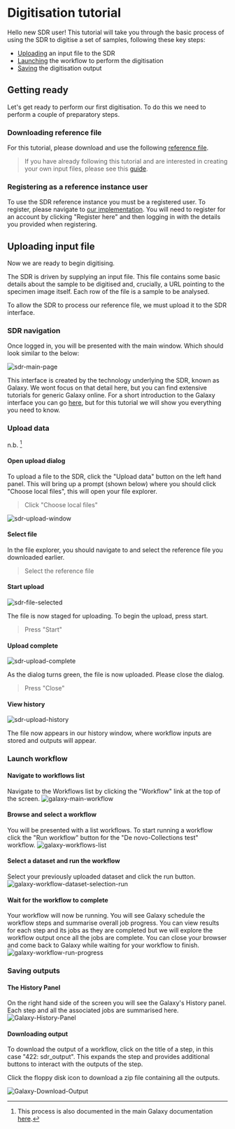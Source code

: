 # Digitisation tutorial #

Hello new SDR user! This tutorial will take you through the basic process of using the SDR to digitise a set of samples, following these key steps:
  * [Uploading](#upload-data "Upload data") an input file to the SDR
  * [Launching](#launch-workflow "Launch workflow") the workflow to perform the digitisation
  * [Saving](#Saving-outputs "Saving outputs") the digitisation output

## Getting ready ##

Let's get ready to perform our first digitisation. To do this we need to perform a couple of preparatory steps.

### Downloading reference file ###

For this tutorial, please download and use the following [reference file](reference-file.csv "SDR reference file").

> If you have already following this tutorial and are interested in creating your own input files, please see this [guide](../how-to/create-new-input-file.md "SDR new input file guide").

### Registering as a reference instance user ###

To use the SDR reference instance you must be a registered user. To register, please navigate to [our implementation](sdr.nhm.ac.uk "SDR"). You will need to register for an account by clicking "Register here" and then logging in with the details you provided when registering.

## Uploading input file ##

Now we are ready to begin digitising. 

The SDR is driven by supplying an input file. This file contains some basic details about the sample to be digitised and, crucially, a URL pointing to the specimen image itself. Each row of the file is a sample to be analysed.

To allow the SDR to process our reference file, we must upload it to the SDR interface. 

### SDR navigation ###

Once logged in, you will be presented with the main window. Which should look similar to the below:

![sdr-main-page](galaxy-main-window.png "SDR main window")

This interface is created by the technology underlying the SDR, known as Galaxy. We wont focus on that detail here, but you can find extensive tutorials for generic Galaxy online. For a short introduction to the Galaxy interface you can go [here](https://training.galaxyproject.org/training-material/topics/introduction/tutorials/galaxy-intro-short/tutorial.html "Galaxy tutorial"), but for this tutorial we will show you everything you need to know.

### Upload data ### 

n.b. [^1]
[^1]: This process is also documented in the main Galaxy documentation [here](https://training.galaxyproject.org/training-material/topics/introduction/tutorials/galaxy-intro-short/tutorial.html#upload-a-file "SDR upload").

#### Open upload dialog ####

To upload a file to the SDR, click the "Upload data" button on the left hand panel. This will bring up a prompt (shown below) where you should click "Choose local files", this will open your file explorer.

> Click "Choose local files"

![sdr-upload-window](galaxy-upload-window.png "SDR upload window")

#### Select file ####

In the file explorer, you should navigate to and select the reference file you downloaded earlier.

> Select the reference file

#### Start upload ####

![sdr-file-selected](galaxy-upload-selected.png "SDR file upload staged")

The file is now staged for uploading. To begin the upload, press start.

> Press "Start"

#### Upload complete ####

![sdr-upload-complete](galaxy-upload-complete.png "SDR upload complete")

As the dialog turns green, the file is now uploaded. Please close the dialog.

> Press "Close"

#### View history ####

![sdr-upload-history](galaxy-upload-history.png "SDR upload in history")

The file now appears in our history window, where workflow inputs are stored and outputs will appear.

### Launch workflow ###

#### Navigate to workflows list ####

Navigate to the Workflows list by clicking the "Workflow" link at the top of the screen.
![galaxy-main-workflow](galaxy-main-workflow.png "Workflow link in top Galaxy menu")

#### Browse and select a workflow ####

You will be presented with a list workflows. To start running a workflow click the "Run workflow" button for the "De novo-Collections test" workflow.
![galaxy-workflows-list](galaxy-workflows-list.png "List of Galaxy workflows with run button highlighted")

#### Select a dataset and run the workflow ####

Select your previously uploaded dataset and click the run button.
![galaxy-workflow-dataset-selection-run](galaxy-workflow-dataset-selection-run.png "Dropdown dataset selection box and workflow run button")

#### Wait for the workflow to complete ####

Your workflow will now be running. You will see Galaxy schedule the workflow steps and summarise overall job progress. You can view results for each step and its jobs as they are completed but we will explore the workflow output once all the jobs are complete. You can close your browser and come back to Galaxy while waiting for your workflow to finish.
![galaxy-workflow-run-progress](galaxy-workflow-run-progress.png "Scheduled workflow steps and overall job progress")

### Saving outputs ###

#### The History Panel

On the right hand side of the screen you will see the Galaxy's History panel. Each step and all the associated jobs are summarised here.
![Galaxy-History-Panel](Galaxy-History-Panel.png "The history panel showing the completed steps in a workflow")

#### Downloading output

To download the output of a workflow, click on the title of a step, in this case "422: sdr_output". This expands the step and provides additional buttons to interact with the outputs of the step.

Click the floppy disk icon to download a zip file containing all the outputs. 

![Galaxy-Download-Output](Galaxy-Download-Output.png "The history panel showing the completed steps in a workflow")
